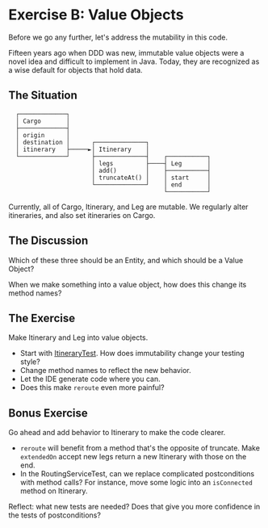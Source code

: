 # Exercise B: Value Objects

Before we go any further, let's address the mutability in this code.

Fifteen years ago when DDD was new, immutable value objects were a novel idea and difficult to implement in Java. Today,
they are recognized as a wise default for objects that hold data.

## The Situation

```
  ┌─────────────┐
  │ Cargo       │
  ├─────────────┤
  │ origin      │
  │ destination │      ┌──────────────┐
  │ itinerary   ├─────►│ Itinerary    │
  └─────────────┘      ├──────────────┤    ┌───────────┐
                       │ legs         ├────┤ Leg       │
                       │ add()        │    ├───────────┤
                       │ truncateAt() │    │ start     │
                       └──────────────┘    │ end       │
                                           └───────────┘
```

Currently, all of Cargo, Itinerary, and Leg are mutable. We regularly alter itineraries, and also set itineraries on
Cargo.

## The Discussion

Which of these three should be an Entity, and which should be a Value Object?

When we make something into a value object, how does this change its method names?

## The Exercise

Make Itinerary and Leg into value objects.

* Start with [ItineraryTest](./src/routing/ItineraryTest.md). How does immutability change your testing style?
* Change method names to reflect the new behavior.
* Let the IDE generate code where you can.
* Does this make `reroute` even more painful?

## Bonus Exercise

Go ahead and add behavior to Itinerary to make the code clearer.

* `reroute` will benefit from a method that's the opposite of truncate. Make `extendedOn` accept new legs return a new
  Itinerary with those on the end.
* In the RoutingServiceTest, can we replace complicated postconditions with method calls? For instance, move some logic
  into an `isConnected` method on Itinerary.

Reflect: what new tests are needed? Does that give you more confidence in the tests of postconditions?
